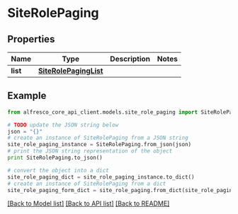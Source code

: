 # SiteRolePaging


## Properties
Name | Type | Description | Notes
------------ | ------------- | ------------- | -------------
**list** | [**SiteRolePagingList**](SiteRolePagingList.md) |  | 

## Example

```python
from alfresco_core_api_client.models.site_role_paging import SiteRolePaging

# TODO update the JSON string below
json = "{}"
# create an instance of SiteRolePaging from a JSON string
site_role_paging_instance = SiteRolePaging.from_json(json)
# print the JSON string representation of the object
print SiteRolePaging.to_json()

# convert the object into a dict
site_role_paging_dict = site_role_paging_instance.to_dict()
# create an instance of SiteRolePaging from a dict
site_role_paging_form_dict = site_role_paging.from_dict(site_role_paging_dict)
```
[[Back to Model list]](../README.md#documentation-for-models) [[Back to API list]](../README.md#documentation-for-api-endpoints) [[Back to README]](../README.md)


